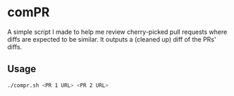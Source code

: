 # comPR

A simple script I made to help me review cherry-picked pull requests where diffs are expected to be similar.
It outputs a (cleaned up) diff of the PRs' diffs.

## Usage

```bash
./compr.sh <PR 1 URL> <PR 2 URL>
```
